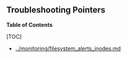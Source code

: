 ## Troubleshooting Pointers

**Table of Contents**

[TOC]

* [../monitoring/filesystem_alerts_inodes.md](../monitoring/filesystem_alerts_inodes.md)

